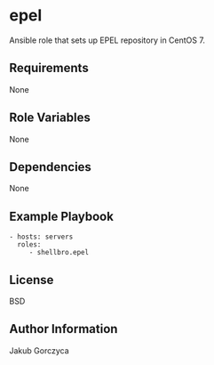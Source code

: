 epel
====

Ansible role that sets up EPEL repository in CentOS 7.

Requirements
------------

None

Role Variables
--------------

None

Dependencies
------------

None

Example Playbook
----------------

    - hosts: servers
      roles:
         - shellbro.epel

License
-------

BSD

Author Information
------------------

Jakub Gorczyca
